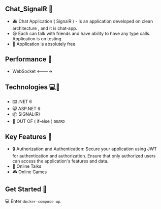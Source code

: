 ## Chat_SignalR 📱
* 🚑  Chat Application ( SignalR ) - Is an application developed on clean architecture , and it is chat-app.
* 😃  Each can talk with friends and have ability to have any type calls. Application is on testing.
* 💸  Application is absolutely free


## Performance 📰
* WebSocket <---->

## Technologies 💻📁
* ⌨️ .NET 6
* 😸 ASP.NET 6
* 📦️ SIGNAL(R) 
* 📸 OUT OF ( if-else ) ` GUARD `

 
## Key Features 🚀
* 🔒 Authorization and Authentication: Secure your application using JWT for authentication and authorization. Ensure that only authorized users can access the application's features and data.
* 🍕 Online Talks
* 🎮 Online Games


## Get Started 🏁
💻 Enter `docker-compose up`.
